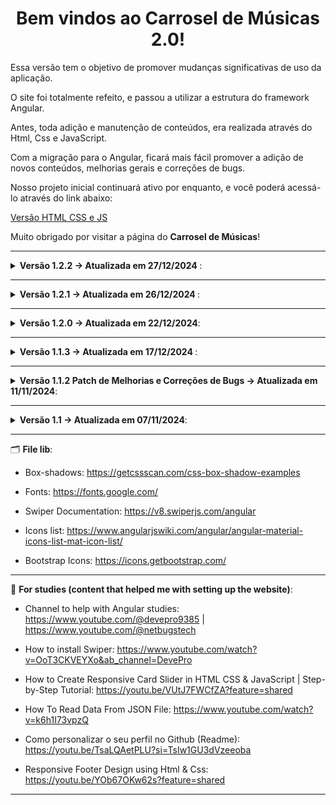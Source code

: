 <h1 align='center'>Bem vindos ao Carrosel de Músicas 2.0!</h1>

Essa versão tem o objetivo de promover mudanças significativas de uso da aplicação.

O site foi totalmente refeito, e passou a utilizar a estrutura do framework Angular.

Antes, toda adição e manutenção de conteúdos, era realizada através do Html, Css e JavaScript.

Com a migração para o Angular, ficará mais fácil promover a adição de novos conteúdos, melhorias gerais e correções de bugs.

Nosso projeto inicial continuará ativo por enquanto, e você poderá acessá-lo através do link abaixo:

<a target="_blank" href='https://carrosel-de-musicas.vercel.app/'>Versão HTML CSS e JS</a>

Muito obrigado por visitar a página do <b>Carrosel de Músicas</b>!

---

<details>

<summary> <b> Versão 1.2.2 -> Atualizada em 27/12/2024 </b>: </summary>

<br>

O que foi feito?

* <b>Melhorias visuais nos botões de "Modo SoundCloud X Youtube"; </b>
* <b>Atualização de conteúdos para os iFrames do modo Youtube; </b>
* <b>Melhorias na identação dos estilos do carrosel; </b>

</details>


---

<details>

<summary> <b> Versão 1.2.1 -> Atualizada em 26/12/2024 </b>: </summary>

<br>

O que foi feito?

 <details>
  <summary> <b>Adição de Modo SoundCloud X Youtube: </b> </summary>
  
  <br>
  
  * Agora temos um botão de interação para mudar a rota do carrosel entre iframes vindos do Youtube e do SoundCloud <b>(funcionalidade atualmente em teste)</b>.
</details>

 <details>
  <summary> <b>Melhorias de lógica: </b> </summary>
  
  <br>
  
* Mudanças na estrutura do site foram realizadas para ser possível adicionar as novas funcionaliades do <b>"Modo SounCloud X Youtube"</b>. Também, foi realizado uma melhor estruturação lógica dos arquivos .ts dos componentes, a ponto de facilitar a manutenção e leitura da lógica do site. 
</details>

</details>

---

<details>

<summary> <b>Versão 1.2.0 -> Atualizada em 22/12/2024</b>: </summary>

<br>

O que foi feito?

 <details>
  <summary> <b>Deploy do projeto no GitHub: </b> </summary>
  
  <br>
  
  * Agora o código fonte do site está disponível para visualização, e se juntará aos outros aqui disponíveis! 🙂
</details>

<details>
   <summary> <b>Mudança na forma de alimentação do carrosel: </b> </summary>
  
  <br>
  
  * Agora, o site está recebendo os iframes via servidor "Gist do GitHub", utilizando o Axios para fazer a comunicação. Dessa forma, não será preciso ficar se preocupando com o a alimentação de iframes via arquivos mockados no próprio site, facitando a adição e remoção de conteúdos.
</details>

<details>
  <summary> <b>Ambiente de Produção (Local) VS Ambiente de Servidor: </b> </summary>
  
  <br>

- Graças ao tópico anterior, foi possível criar duas novas funções: <b>getIframesFromGist</b> e <b>getIframesFromDatabaseLocal</b>. Isso faz com que, o modo de alimentação do carrosel se alterne entre os dados disponíveis no servidor e os disponíveis no próprio site (dados mockados). Para os acessantes, não haverá alteração alguma, mas, na parte de desenvolvimento, isso gerará um grande ganho de organização e facilitará testes de novas aplicações de iframes diferentes (como os do YouTube, por exemplo), sem contar que, utilizando dados vindos do servidor Gist, facilita muito na adição de novos conteúdos ou mesmo exclusão, sem que haja a necessidade de ficar subindo atualizações somente para adicionar ou remover os iframes. :)
</details>

 <details>
   <summary> <b>Fisher-Yates: </b> </summary>
  
  <br>
  
  * Assim como temos na versão do Carrosel de Músicas desenvolvido com HTML + CSS + JavaScript, o embaralhamento dos iframes foi adicionado. Isso causa uma mudança na organização das músicas no swiper, para emitir a sensação de que o site foi atualizado quando houver um acesso recorrente. Na versão 1.1.3 já havia sido implementado o embaralhamento das músicas, porém, somente com os dados mockados, agora foi aplicado tanto com os dados do servidor, quando os estáticos.
</details>

<details>
  <summary> <b>Responsividade: </b> </summary>
  
  <br>
  
  * Melhorias aplicadas na adaptabilidade do site em telas menores.
</details>

</details>

---

<details>

<summary> <b> Versão 1.1.3 -> Atualizada em 17/12/2024 </b>: </summary>

<br>

O que foi feito?

- Criação do modal de introdução ao iniciar o site;
- Adição de embaralhamento das músicas do carrosel;
- Novas músicas adicionadas;

</details>

---

<details>

<summary><b>Versão 1.1.2 Patch de Melhorias e Correções de Bugs -> Atualizada em 11/11/2024</b>:</summary>

<br>

O que foi feito?

- Utilização de rotas para renderização dos conteúdos;
- Substituição do local de alimentação (database) das músicas, de um array JS para um JSON;
- Funcionamento automático do carrosel percorrendo o array;

</details>

---

<details>

<summary> <b>Versão 1.1 -> Atualizada em 07/11/2024</b>: </summary>

<br>

O que foi feito?

- Adição de novos estilos;
- Melhorias aplicadas na barra de menu;
- Adição de buscador dinâmico na barra de menu;
- Melhorias de usabilidade do carrosel (swiper);
- Algumas outras pequenas automações de textos sendo adicionados por interpolação;

</details>

---

🗂️ <b>File lib</b>:

- Box-shadows: https://getcssscan.com/css-box-shadow-examples

- Fonts: https://fonts.google.com/

- Swiper Documentation: https://v8.swiperjs.com/angular

- Icons list: https://www.angularjswiki.com/angular/angular-material-icons-list-mat-icon-list/

- Bootstrap Icons: https://icons.getbootstrap.com/

---

📖 <b>For studies (content that helped me with setting up the website)</b>:

- Channel to help with Angular studies: https://www.youtube.com/@devepro9385 | https://www.youtube.com/@netbugstech

- How to install Swiper: https://www.youtube.com/watch?v=OoT3CKVEYXo&ab_channel=DevePro

- How to Create Responsive Card Slider in HTML CSS & JavaScript | Step-by-Step Tutorial: https://youtu.be/VUtJ7FWCfZA?feature=shared

- How To Read Data From JSON File: https://www.youtube.com/watch?v=k6h1I73vpzQ

- Como personalizar o seu perfil no Github (Readme): https://youtu.be/TsaLQAetPLU?si=TsIw1GU3dVzeeoba

- Responsive Footer Design using Html & Css: https://youtu.be/YOb67OKw62s?feature=shared

---
